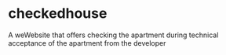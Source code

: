 # checkedhouse
A weWebsite that offers checking the apartment during technical acceptance of the apartment from the developer
